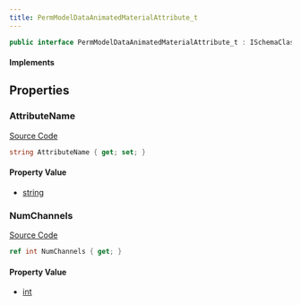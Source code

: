 ```yaml
---
title: PermModelDataAnimatedMaterialAttribute_t
---
```


```csharp
public interface PermModelDataAnimatedMaterialAttribute_t : ISchemaClass<PermModelDataAnimatedMaterialAttribute_t>, ISchemaField, ISchemaClass, INativeHandle
```

#### Implements

## Properties

### AttributeName

[Source Code](https://github.com/swiftly-solution/swiftlys2/blob/beta/managed/src/SwiftlyS2.Generated/Schemas/Interfaces/PermModelDataAnimatedMaterialAttribute_t.cs#L16)

```csharp
string AttributeName { get; set; }
```

#### Property Value

- [string](https://learn.microsoft.com/dotnet/api/system.string)

### NumChannels

[Source Code](https://github.com/swiftly-solution/swiftlys2/blob/beta/managed/src/SwiftlyS2.Generated/Schemas/Interfaces/PermModelDataAnimatedMaterialAttribute_t.cs#L18)

```csharp
ref int NumChannels { get; }
```

#### Property Value

- [int](https://learn.microsoft.com/dotnet/api/system.int32)

